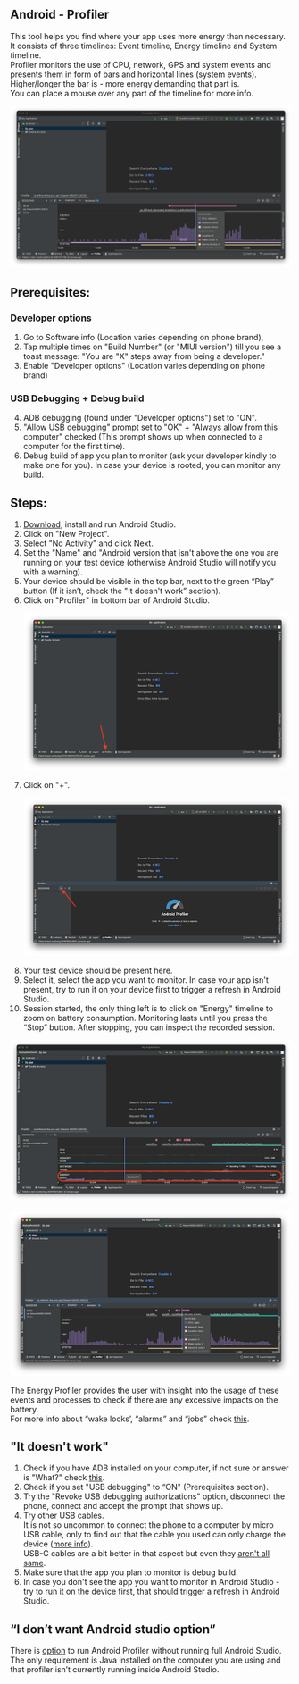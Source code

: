 ## Android - Profiler

This tool helps you find where your app uses more energy than necessary.  
It consists of three timelines: Event timeline, Energy timeline and System timeline.  
Profiler monitors the use of CPU, network, GPS and system events and presents them in form of bars and horizontal lines (system events).  
Higher/longer the bar is - more energy demanding that part is.  
You can place a mouse over any part of the timeline for more info.

 ![1_battery.png](/img/1_battery.png)


## Prerequisites:
### Developer options
1.  Go to Software info (Location varies depending on phone brand), 
2.  Tap multiple 	times on "Build Number" (or "MIUI version") till you see a toast 	message: "You are "X" steps away from being a developer."  
3. Enable "Developer options" (Location varies depending on phone brand)

### USB Debugging + Debug build
4. ADB debugging (found under "Developer options") set to "ON".
5. "Allow USB debugging" prompt set to "OK" + "Always allow from this computer" checked (This prompt shows up when connected to a computer for the first time).
6. Debug build of app you plan to monitor (ask your developer kindly to make one for you). In case your device is rooted, you can monitor any build.	

## Steps:

1. [Download](https://developer.android.com/studio), install and run Android Studio.
2. Click on "New Project".
3. Select "No Activity" and click Next.
4. Set the "Name" and "Android version that isn't above the one you are running on your test device (otherwise Android Studio will notify you with a warning).
5. Your device should be visible in the top bar, next to the green “Play” button (If it isn’t, check the "It doesn't work” section).
6. Click on "Profiler" in bottom bar of Android Studio.  
 <span style="display:block; margin-top:15px; margin-bottom:15px; margin-left:auto; margin-right:auto; width:100%;">![2_battery.png](/img/2_battery.png)</span>  
7. Click on "+".  
 <span style="display:block; margin-top:15px; margin-bottom:15px; margin-left:auto; margin-right:auto; width:100%;">![3_battery.png](/img/3_battery.png)</span>  
8. Your test device should be present here.
9. Select it, select the app you want to monitor.
In case your app isn't present, try to run it on your device first 
to trigger a refresh in Android Studio.
10. Session started, the only thing left is to click on "Energy" timeline to zoom on battery consumption. 
Monitoring lasts until you press the “Stop” button. After stopping, you can inspect the recorded session.

 ![4_battery.png](/img/4_battery.png)

 ![5_battery.png](/img/5_battery.png)
  

The Energy Profiler provides the user with insight into the usage of these events and processes to check if there are any excessive impacts on the battery.  
For more info about “wake locks’, “alarms” and “jobs” check [this](https://infinum.com/handbook/books/qa/tools/using-adb).

 

## "It doesn't work" 

1. Check if you have ADB installed on your computer, if not sure or answer is "What?" check [this](https://infinum.com/handbook/books/qa/tools/using-adb).
2. Check if you set "USB debugging" to “ON" (Prerequisites section).  
3. Try the "Revoke USB debugging authorizations" option, disconnect the phone, connect and accept the prompt that shows up.
4. Try other USB cables.  
It is not so uncommon to connect the phone to a computer by micro USB cable, only to find out that the cable you used can only charge the device ([more info](https://www.dignited.com/50330/usb-data-cable-vs-usb-charging-cable/)).  
USB-C cables are a bit better in that aspect but even they [aren't all same](https://cdn-learn.adafruit.com/assets/assets/000/085/324/medium800/components_adafruit_USB_C_graphic_outlines.png?1575491911). 
5. Make sure that the app you plan to monitor is debug build.
6. In case you don't see the app you want to monitor in Android Studio - try to run it on the device first, that should trigger a refresh in Android Studio. 

## “I don’t want Android studio option”

There is [option](https://developer.android.com/studio/profile/android-profiler#standalone-profilers) to run Android Profiler without running full Android Studio.  
The only requirement is Java installed on the computer you are using and that profiler isn’t currently running inside Android Studio.